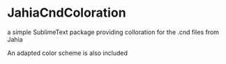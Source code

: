 # JahiaCndColoration
a simple SublimeText package providing colloration for the .cnd files from Jahia

An adapted color scheme is also included
